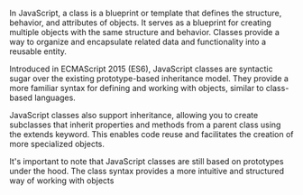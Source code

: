 In JavaScript, a class is a blueprint or template that defines the structure, behavior, and attributes of objects. It serves as a blueprint for creating multiple objects with the same structure and behavior. Classes provide a way to organize and encapsulate related data and functionality into a reusable entity.

Introduced in ECMAScript 2015 (ES6), JavaScript classes are syntactic sugar over the existing prototype-based inheritance model. They provide a more familiar syntax for defining and working with objects, similar to class-based languages.

JavaScript classes also support inheritance, allowing you to create subclasses that inherit properties and methods from a parent class using the extends keyword. This enables code reuse and facilitates the creation of more specialized objects.

It's important to note that JavaScript classes are still based on prototypes under the hood. The class syntax provides a more intuitive and structured way of working with objects